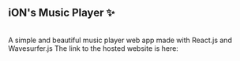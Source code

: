 ## iON's Music Player :sparkles:
<br />
A simple and beautiful music player web app made with React.js and Wavesurfer.js
The link to the hosted website is here: 
